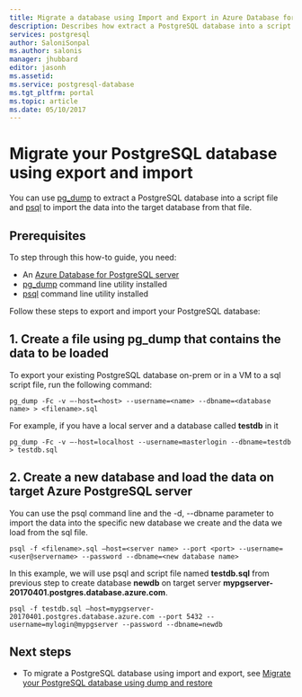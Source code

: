 ```yaml
---
title: Migrate a database using Import and Export in Azure Database for PostgreSQL | Microsoft Docs
description: Describes how extract a PostgreSQL database into a script file and import the data into the target database from that file.
services: postgresql
author: SaloniSonpal
ms.author: salonis
manager: jhubbard
editor: jasonh
ms.assetid:
ms.service: postgresql-database
ms.tgt_pltfrm: portal
ms.topic: article
ms.date: 05/10/2017
---
```

# Migrate your PostgreSQL database using export and import
You can use [pg_dump](https://www.postgresql.org/docs/9.3/static/app-pgdump.html) to extract a PostgreSQL database into a script file and [psql](https://www.postgresql.org/docs/9.6/static/app-psql.html) to import the data into the target database from that file.

## Prerequisites
To step through this how-to guide, you need:
- An [Azure Database for PostgreSQL server](quickstart-create-server-database-portal.md)
- [pg_dump](https://www.postgresql.org/docs/9.6/static/app-pgdump.html) command line utility installed
- [psql](https://www.postgresql.org/docs/9.6/static/app-psql.html) command line utility installed

Follow these steps to export and import your PostgreSQL database:
## 1. Create a file using pg_dump that contains the data to be loaded
To export your existing PostgreSQL database on-prem or in a VM to a sql script file, run the following command:
```dos
pg_dump -Fc -v –-host=<host> --username=<name> --dbname=<database name> > <filename>.sql
```
For example, if you have a local server and a database called **testdb** in it
```dos
pg_dump -Fc -v –-host=localhost --username=masterlogin --dbname=testdb > testdb.sql
```
## 2. Create a new database and load the data on target Azure PostgreSQL server
You can use the psql command line and the -d, --dbname parameter to import the data into the specific new database we create and the data we load from the sql file.
```dos
psql -f <filename>.sql –host=<server name> --port <port> --username=<user@servername> --password --dbname=<new database name>
```
In this example, we will use psql and script file named **testdb.sql** from previous step to create database **newdb** on target server **mypgserver-20170401.postgres.database.azure.com**.
```dos
psql -f testdb.sql –host=mypgserver-20170401.postgres.database.azure.com --port 5432 --username=mylogin@mypgserver --password --dbname=newdb
```
## Next steps
- To migrate a PostgreSQL database using import and export, see [Migrate your PostgreSQL database using dump and restore](howto-migrate-using-dump-and-restore.md)